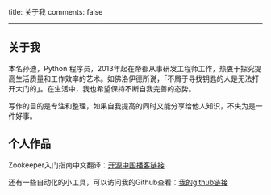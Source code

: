 title: 关于我
comments: false

---

## 关于我

本名孙迪，Python 程序员，2013年起在帝都从事研发工程师工作，热衷于探究提高生活质量和工作效率的艺术。如佛洛伊德所说，「不屑于寻找钥匙的人是无法打开大门的」。在生活中，我也希望保持不断自我完善的态势。

写作的目的是专注和整理，如果自我提高的同时又能分享给他人知识，不失为是一件好事。


## 个人作品

Zookeeper入门指南中文翻译：[开源中国播客链接](https://my.oschina.net/sundiontheway/blog/346498)

还有一些自动化的小工具，可以访问我的Github查看：[我的github链接](https://github.com/sundiontheway)



